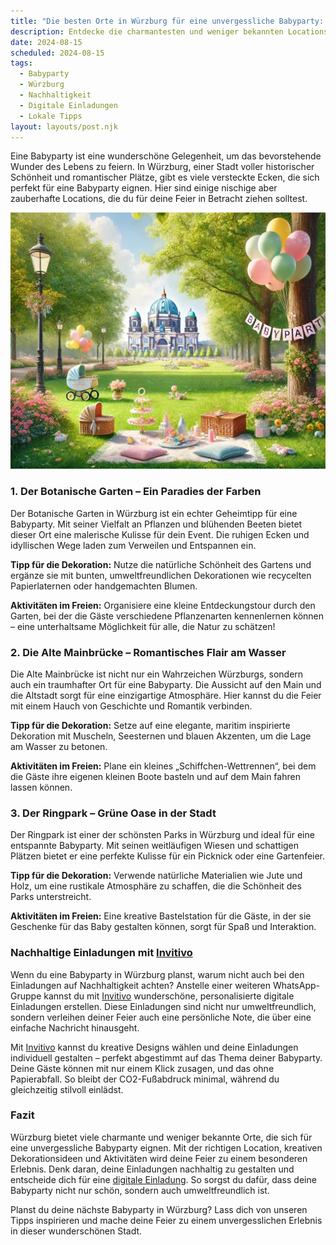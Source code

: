 ```yaml
---
title: "Die besten Orte in Würzburg für eine unvergessliche Babyparty: Geheimtipps und lokale Highlights"
description: Entdecke die charmantesten und weniger bekannten Locations in Würzburg für eine unvergessliche Babyparty, inklusive nachhaltiger Dekorationstipps und personalisierten digitalen Einladungen.
date: 2024-08-15
scheduled: 2024-08-15
tags:
  - Babyparty
  - Würzburg
  - Nachhaltigkeit
  - Digitale Einladungen
  - Lokale Tipps
layout: layouts/post.njk
---
```


Eine Babyparty ist eine wunderschöne Gelegenheit, um das bevorstehende Wunder des Lebens zu feiern. In Würzburg, einer Stadt voller historischer Schönheit und romantischer Plätze, gibt es viele versteckte Ecken, die sich perfekt für eine Babyparty eignen. Hier sind einige nischige aber zauberhafte Locations, die du für deine Feier in Betracht ziehen solltest.

![Babyparty im Park](/img/picnic-park.webp)

### 1. **Der Botanische Garten – Ein Paradies der Farben**

Der Botanische Garten in Würzburg ist ein echter Geheimtipp für eine Babyparty. Mit seiner Vielfalt an Pflanzen und blühenden Beeten bietet dieser Ort eine malerische Kulisse für dein Event. Die ruhigen Ecken und idyllischen Wege laden zum Verweilen und Entspannen ein. 

**Tipp für die Dekoration:** Nutze die natürliche Schönheit des Gartens und ergänze sie mit bunten, umweltfreundlichen Dekorationen wie recycelten Papierlaternen oder handgemachten Blumen.

**Aktivitäten im Freien:** Organisiere eine kleine Entdeckungstour durch den Garten, bei der die Gäste verschiedene Pflanzenarten kennenlernen können – eine unterhaltsame Möglichkeit für alle, die Natur zu schätzen!

### 2. **Die Alte Mainbrücke – Romantisches Flair am Wasser**

Die Alte Mainbrücke ist nicht nur ein Wahrzeichen Würzburgs, sondern auch ein traumhafter Ort für eine Babyparty. Die Aussicht auf den Main und die Altstadt sorgt für eine einzigartige Atmosphäre. Hier kannst du die Feier mit einem Hauch von Geschichte und Romantik verbinden.

**Tipp für die Dekoration:** Setze auf eine elegante, maritim inspirierte Dekoration mit Muscheln, Seesternen und blauen Akzenten, um die Lage am Wasser zu betonen.

**Aktivitäten im Freien:** Plane ein kleines „Schiffchen-Wettrennen“, bei dem die Gäste ihre eigenen kleinen Boote basteln und auf dem Main fahren lassen können.

### 3. **Der Ringpark – Grüne Oase in der Stadt**

Der Ringpark ist einer der schönsten Parks in Würzburg und ideal für eine entspannte Babyparty. Mit seinen weitläufigen Wiesen und schattigen Plätzen bietet er eine perfekte Kulisse für ein Picknick oder eine Gartenfeier.

**Tipp für die Dekoration:** Verwende natürliche Materialien wie Jute und Holz, um eine rustikale Atmosphäre zu schaffen, die die Schönheit des Parks unterstreicht.

**Aktivitäten im Freien:** Eine kreative Bastelstation für die Gäste, in der sie Geschenke für das Baby gestalten können, sorgt für Spaß und Interaktion.

### **Nachhaltige Einladungen mit [Invitivo](https://invitivo.com/create)**

Wenn du eine Babyparty in Würzburg planst, warum nicht auch bei den Einladungen auf Nachhaltigkeit achten? Anstelle einer weiteren WhatsApp-Gruppe kannst du mit [Invitivo](https://invitivo.com/) wunderschöne, personalisierte digitale Einladungen erstellen. Diese Einladungen sind nicht nur umweltfreundlich, sondern verleihen deiner Feier auch eine persönliche Note, die über eine einfache Nachricht hinausgeht.

Mit [Invitivo](https://invitivo.com/) kannst du kreative Designs wählen und deine Einladungen individuell gestalten – perfekt abgestimmt auf das Thema deiner Babyparty. Deine Gäste können mit nur einem Klick zusagen, und das ohne Papierabfall. So bleibt der CO2-Fußabdruck minimal, während du gleichzeitig stilvoll einlädst.

### **Fazit**

Würzburg bietet viele charmante und weniger bekannte Orte, die sich für eine unvergessliche Babyparty eignen. Mit der richtigen Location, kreativen Dekorationsideen und Aktivitäten wird deine Feier zu einem besonderen Erlebnis. Denk daran, deine Einladungen nachhaltig zu gestalten und entscheide dich für eine [digitale Einladung](https://invitivo.com). So sorgst du dafür, dass deine Babyparty nicht nur schön, sondern auch umweltfreundlich ist.

Planst du deine nächste Babyparty in Würzburg? Lass dich von unseren Tipps inspirieren und mache deine Feier zu einem unvergesslichen Erlebnis in dieser wunderschönen Stadt.

